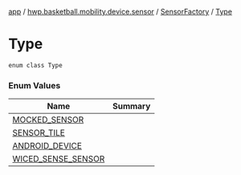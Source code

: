 [app](../../../index.md) / [hwp.basketball.mobility.device.sensor](../../index.md) / [SensorFactory](../index.md) / [Type](.)

# Type

`enum class Type`

### Enum Values

| Name | Summary |
|---|---|
| [MOCKED_SENSOR](-m-o-c-k-e-d_-s-e-n-s-o-r.md) |  |
| [SENSOR_TILE](-s-e-n-s-o-r_-t-i-l-e.md) |  |
| [ANDROID_DEVICE](-a-n-d-r-o-i-d_-d-e-v-i-c-e.md) |  |
| [WICED_SENSE_SENSOR](-w-i-c-e-d_-s-e-n-s-e_-s-e-n-s-o-r.md) |  |
